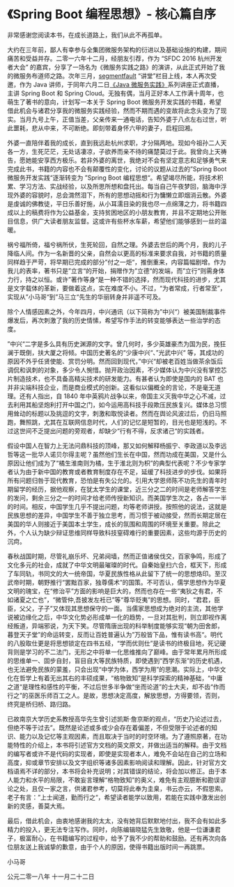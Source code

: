 # 《Spring Boot 编程思想》- 核心篇自序

非常感谢您阅读本书，在成长道路上，我们从此不再孤单。

大约在三年前，鄙人有幸参与全集团微服务架构的衍进以及基础设施的构建，期间痛苦和受益并存。二零一六年十二月，经朋友引荐，作为 “SFDC 2016 杭州开发者大会” 的嘉宾，分享了一场名为《微服务实践之路》的演讲，从此正式开始了我的微服务布道师之路。次年三月，[segmentfault](https://segmentfault.com) “讲堂”栏目上线，本人再次受邀，作为 Java 讲师，于同年六月二日[《Java 微服务实践》](https://segmentfault.com/n/1330000009887617)系列讲座正式直播，主讲 Spring Boot 和 Spring Cloud。无独有偶，当月正好本人工作满十周年，也萌生了著书的意向，计划写一本关于 Spring Boot 微服务开发实践的书籍，希望借此机会与诸君分享我的微服务实践经验，然而不期而遇的变故将此念头变为了现实。当月九号上午，正值当差，父亲传来一通电话，告知外婆于八点左右过世，听此噩耗，悲从中来，不可断绝。即刻带着身怀六甲的妻子，启程回湘。

外婆一直陪伴着我的成长，直到我远赴杭州求职，才分隔两地。现如今祖孙二人天各一方，生死茫茫，无处话凄凉，子欲养而亲不待的痛楚莫过于此。我曾向上天祷告，愿她能安享西方极乐。若非外婆的离世，我绝对不会有坚定意志和足够勇气来完成此书，书籍的内容也不会有颠覆性的变化，讨论的议题从过去的”Spring Boot 微服务开发实践“逐渐转变为 ”Spring Boot 编程思想“。希望竭尽所能，将技术积累、学习方法、实战经验，以及所思所想和盘托出。每当自己午夜梦回，脑海中浮现外婆的容貌时，总会潸然泪下，所有的思想动摇和行为慵懒立即烟消云散。外婆是虔诚的佛教徒，平日乐善好施，从小耳濡目染的我也尽一点绵薄之力，将书籍四成以上的稿费将作为公益基金，支持贫困地区的小朋友教育，并且不定期地公开账目信息，供广大读者朋友监督。这或许有些杯水车薪，希望他们能够感到一丝的温暖。

祸兮福所倚，福兮祸所伏，生死轮回，自然之理。外婆去世后的两个月，我的儿子降临人间。作为一名新晋的父亲，自然会以更高的标准来要求自我，对书籍的质量同样趋于严苛，将早期已完成的部分”付之一炬“，推倒重来，内容篇幅剧增。作为我儿的表率，著书只是”立言“的开始，捐赠作为”立德“的发端，而”立行“则需身体力行，持之以恒。或许”著作等身“是一种不错的选择，然而现代科技的进步，尤其是文字载体的革新，要做着这点，实在难度不小。不过，“为者常成，行者常至”，实现从”小马哥“到”马三立“先生的华丽转身并非遥不可及。

除个人情感因素之外，今年四月，中兴通讯（以下简称为”中兴“）被美国制裁事件爆发后，再次刺激了我的历史情愫，希望写作手法的转变能够表达一些治学的态度。

”中兴“二字是多么具有历史渊源的文字。曾几何时，多少英雄豪杰为国为民，挽狂澜于既倒，扶大厦之将倾。中国历史著名的“少康中兴“、”光武中兴“ 等，其成功的原因不外乎任贤使能、赏罚分明。然而回到现代，”中兴“却被老百姓当做茶余饭后调侃和讽刺的对象，多少令人惋惜。抛开政治因素，不少媒体认为中兴没有掌控芯片制造技术，也不具备高精尖技术的研发能力。有甚者认为即使是国内的 BAT 也并非尖端科技企业，而是商业模式的创新。这看似以偏概全的言论，不是毫无道理。还有人指出，自 1840 年中英鸦片战争以来，帝国主义灭我中华之心不减，过去利用其船坚炮利打开中国之门，如今运用高科技手段欺压民族复兴。媒体总习惯用耸动的标题以及挑逗的文字，刺激和取悦读者。然而在舆论风波过后，仍旧马照跑，舞照跳，尤其在互联网信息时代，人们的记忆是短暂的，目光也是短浅的。不过这世间不乏提出问题的旁观者，却缺少“行有不得，反求诸己“的实践者。

假设中国人在智力上无法问鼎科技的顶峰，那又如何解释杨振宁、李政道以及李远哲等这一批华人诺贝尔得主呢？虽然他们生长在中国，然而功成在美国，又是什么原因让他们成为了“橘生淮南则为橘，生于淮北则为枳”的典型代表呢？不少专家学者认为由于新中国的教育或者教育制度存在不足，延缓了科技进步的步伐。如果将所有问题归咎于现代教育，恐怕是有失公允的。引用大学恩师陈不功先生的青年时期留学的经历，据他观察，在犹太学生的课堂，近三分之二的时间是老师解答学生的发问，剩余三分之一的时间才给老师传授新知识。而美国学生次之，各占一一半的时间。相反，中国学生几乎不提出问题，均等老师讲授。按照他的说法，这就是民族思想的差异，中国学生不善于独立思考，而习惯于被动接受，然而长期定居在美国的华人则接近于美国本土学生，成长的氛围和周围的环境至关重要。除此之外，个人认为缺少辩证思维同样导致科技窒碍难行的重要因素，这些均源于历史的沉疴。

春秋战国时期，尽管礼崩乐坏、兄弟阋墙，然而正值诸侯伐交，百家争鸣，形成了文化多元的社会，成就了中华文明最璀璨的时代。自秦始皇扫六合，框天下，形成了车同轨，书同文的大一统帝国，华夏民族性格从此留下了统一的思想烙印。至汉武帝时期，朝野推行“罢黜百家，独尊儒术”的国策。不可否认，儒学思想作为华夏文明的瑰宝，在“修治平”方面的影响是巨大的，然而也存在一些“夷狄之有君，不如诸夏之亡也”，“微管仲,吾披发左衽已”等“尊华贬夷”的思想。同时，“君君，臣臣，父父，子子”又体现其思想保守的一面。当儒家思想成为绝对的主流，其他学说被边缘化之后，中华文化势必形成单一化的趋势，一旦对其批判，则立即视作离经叛道，异端邪说，为天下笑。尽管隋唐出现的科举制度能够实现“朝为田舍郎，暮登天子堂”的命运转变，反而让百姓普遍认为”万般皆下品，惟有读书高“。明代的八股取仕更是将思想锁定在四书五经，“学而优则仕”是读书的终极目地，死记硬背则是学习的不二法门，无形之中将单一化思维推向了巅峰。由于常年累月所形成的思维单一、固步自封，盲目自大等民族特质，即使遇到“西学东渐”的历史机遇，也无法避免民族的蒙羞，只会出现“中学为体，西学为用”的思潮。实际上，中华文化在哲学上有着无出其右的丰硕成果，“格物致知”是科学探索的精神基础，“中庸之道“是理性和感性的平衡，不过后世多半争做“坐而论道”的士大夫，却不齿“作而行之”的巫医乐师百工之人。是故，思想决定高度，解放思想，方得要领，否则，终究是桥归桥、路归路。

已故南京大学历史系教授高华先生曾引述凯斯·詹京斯的观点，“历史乃论述过去，但绝不等于过去”。既然是论述或多或少会存在着偏差，不但受限于论述者的知识、能力以及记忆等主观因素，而且取决于当时的时空环境。为了遵照原著，在功能特性的介绍上，本书将引述官方文档的英文原文，并做出适当的解释。由于文档的编写者或许不是代码的实现者，即使是实现者本人，难免不会站在自己的立场和高度，抑或章节安排以及文字组织等诸多因素影响阅读和理解。因此，针对官方文档语焉不详的部分，本书将会补充说明；对其错误的结论，将会加以修正。由于本人能力和水平的局限，不敢妄言理解“格物致知”的奥义，难免有主观臆断和勘误谬论之处，且仅一家之言，供诸君参考，切莫将此奉为圭臬，书云亦云，不假思索。老子有言：”上士闻道，勤而行之“，希望读者能学以致用，若能在实践中激发出创新的灵感，善莫大焉。

最后，借此机会，由衷地感谢我的太太，没有她背后默默地付出，我不会有如此多精力的投入，更无法专注写作。同时，向陈编辑晓猛先生致敬，他是一位谦谦君子，极富耐心，在书籍编写的过程中，给予了我不少的帮助和鼓励。还有再次向各位朋友送上我诚挚的歉意，由于个人的原因，使得书籍出版时间一再跳票。


小马哥

公元二零一八年 十一月二十二日